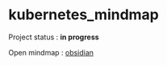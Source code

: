 # kubernetes_mindmap

Project status : __in progress__

Open mindmap : [obsidian](https://obsidian.md/)